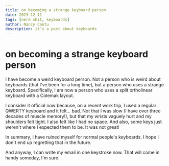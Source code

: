 ```yaml
---
title: on becoming a strange keyboard person
date: 2023-12-11 
tags: [nerd shit, keyboards]
author: Nancy Cantu
description: it's a post about keyboards
---
```


# on becoming a strange keyboard person

I have become a weird keyboard person. Not a person who is weird about keyboards (that I've been for a long time), but a person who uses a strange keyboard. Specifically, I am now a person who uses a split ortholinear keyboard with a Colemak layout. 

I consider it official now because, on a recent work trip, I used a regular QWERTY keyboard and it felt... bad. Not that I was slow (I have over three decades of muscle memory!), but that my wrists vaguely hurt and
my shoulders felt tight. I also felt like I had no space. And also, some keys just weren't where I expected them to be. It was not great!

In summary, I have ruined myself for normal people's keyboards. I hope I don't end up regretting that in the future. 

And anyway, I can write my email in one keystroke now. That will come in handy someday, I'm sure.